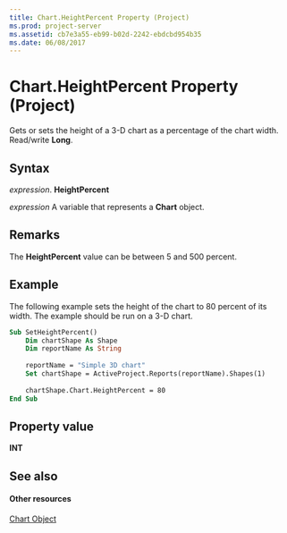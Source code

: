 ```yaml
---
title: Chart.HeightPercent Property (Project)
ms.prod: project-server
ms.assetid: cb7e3a55-eb99-b02d-2242-ebdcbd954b35
ms.date: 06/08/2017
---
```



# Chart.HeightPercent Property (Project)
Gets or sets the height of a 3-D chart as a percentage of the chart width. Read/write **Long**.

## Syntax

 _expression_. **HeightPercent**

 _expression_ A variable that represents a **Chart** object.


## Remarks

The **HeightPercent** value can be between 5 and 500 percent.


## Example

The following example sets the height of the chart to 80 percent of its width. The example should be run on a 3-D chart.


```vb
Sub SetHeightPercent()
    Dim chartShape As Shape
    Dim reportName As String
    
    reportName = "Simple 3D chart"
    Set chartShape = ActiveProject.Reports(reportName).Shapes(1)
    
    chartShape.Chart.HeightPercent = 80
End Sub
```


## Property value

 **INT**


## See also


#### Other resources


[Chart Object](chart-object-project.md)
